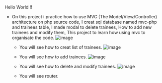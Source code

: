Hello World !!

- On this project i practice how to use MVC (The Model/View/Controller) architecture on php source code, I creat sql database named mvc-php and trainees table, I made modal to delete trainees, How to add new trainees and modify them, This project to learn how using mvc to organisate the code.
![image](https://github.com/user-attachments/assets/1355bd9b-3055-477b-ac71-6518c09dbd5b)

  - You will see how to creat list of trainees.
    ![image](https://github.com/user-attachments/assets/0443d998-78f9-48f8-9a11-f8907b211391)

  - You will see how to add trainees.
    ![image](https://github.com/user-attachments/assets/d360e906-987c-4063-9278-a18c3ff872d9)

  - You will see how to delete and modify trainees.
    ![image](https://github.com/user-attachments/assets/0939f539-4f13-4062-8435-538e44e97284)

  - You will see router.



